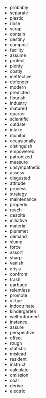 - probably
- separate
- plastic
- rinse
- scrap
- contain
- destiny
- compost
- facility
- assume
- protect
- plenty
- costly
- ineffective
- defender
- modern
- predicted
- flourish
- industry
- matured
- quarter
- scientific
- outdate
- intake
- monitor
- occasionally
- distinguish
- empowered
- patronized
- measure
- unsympathetic
- assess
- disgusted
- attitude
- process
- strategy
- maintenance
- properly
- reach
- despite
- initiative
- material
- plummet
- demand
- slump
- force
- assort
- sharp
- vanish
- crisis
- confront
- trash
- garbage
- relentless
- promote
- virtue
- indoctrinate
- kindergarten
- well-informed
- instance
- assure
- perspective
- offset
- rough
- statistic
- mislead
- resident
- instruct
- calculate
- omission
- coal
- derive
- electric